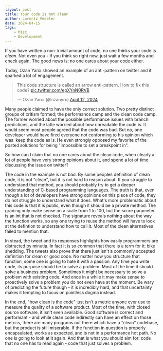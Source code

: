 ```yaml
---
layout: post
title: Your code is not clean
author: Lorentz Vedeler
date: 2024-04-15
tags:
    - Misc
    - Development
---
```


If you have written a non-trivial amount of code, no one thinks your code is *clean*.
Not even you - if you think so right now, just wait a few months and check again. The
good news is: no one cares about your code either.

Today, Ozan Yarcı showed an example of an anti-pattern on twitter and it sparked a
lot of engagement.

<blockquote class="twitter-tweet"><p lang="en" dir="ltr">This code structure is called an arrow anti-pattern. How to fix this code? <a href="https://t.co/epXYnN0RVB">pic.twitter.com/epXYnN0RVB</a></p>&mdash; Ozan Yarcı (@ozanyrc) <a href="https://twitter.com/ozanyrc/status/1778921269670342776?ref_src=twsrc%5Etfw">April 12, 2024</a></blockquote> <script async src="https://platform.twitter.com/widgets.js" charset="utf-8"></script>

Many people claimed to have the only correct solution. Two pretty distinct groups of
critism formed; the performance camp and the clean code camp. The former worried about
the possible performance issues with branch predictions, and the latte worried about
how unreadable the code is. It would seem most people agreed that the code was bad. But
no, one developer would have fired everyone not conforming to his opinion which was:
keep the code as is. He even strongly opposed my favorite of the posted solutions for
being "impossible to set a breakpoint in".

So how can I claim that no one cares about the clean code, when clearly a lot of people
have very strong opinions about it, and spend a lot of time discussing the issue on
twitter?

The code in the example is not bad. By some peoples definition of clean code, it is not
"clean", but it is not hard to reason about. If you struggle to understand that method,
you should probably try to get a deeper understanding of C-based programming languages.
The truth is that, even though a lot of developers have strong opinions on this piece of
code, they do not struggle to understand what it does. What's more problematic about this
code is that it is public, even though it should be a private method. The grading only
make sense on a scale from 1 to 100, but the score parameter is an int that is not checked.
The signature reveals nothing about the way the function works, so any one trying to reuse
the method will have to look at the defintion to understand how to call it. Most of the
clean alternatives failed to mention that.

In stead, the tweet and its responses highlights how easily programmers are distracted
by minutia. In fact it is so common that there is a term for it: bike shedding. The
tweets also prove that there just isn't a commonly accepted definition for clean or good
code. No matter how you structure that function, some one is going to hate it with a
passion. Any time you write code, its purpose should be to solve a problem. Most of the 
time it should solve a business problem. Sometimes it might be necessary to solve a 
problem with existing code. And once in a while it may make sense to proactively solve 
a problem you do not even have at the moment. Be wary of predicting the future though - 
it is incredibly hard, and that uncertainty makes it tempting to focus on pointless 
dogma instead. 

In the end, "how clean is the code" just isn't a metric anyone ever use to measure
the quality of a software product. Most of the time, with closed source software, it isn't
even available. Good software is correct and performant - and while clean code indirectly
can have an effect on those metrics, there are many programs out there which have a "clean"
codebase, but the product is still miserable. If the function in question is properly
encapsulated, works as expected, and is not in a performance hot path. No one is going to
look at it again. And that is what you should aim for: code that no one has to read again -
code that just solves a problem.
